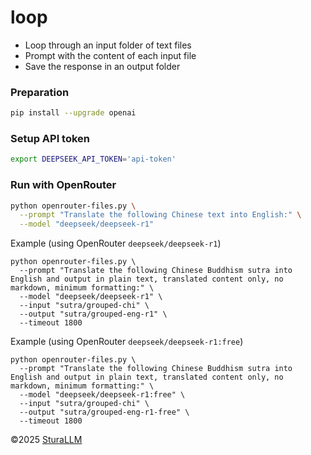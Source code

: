 # loop

- Loop through an input folder of text files
- Prompt with the content of each input file
- Save the response in an output folder

### Preparation
```bash
pip install --upgrade openai
```

### Setup API token
```bash
export DEEPSEEK_API_TOKEN='api-token'
```

### Run with OpenRouter
```bash
python openrouter-files.py \
  --prompt "Translate the following Chinese text into English:" \
  --model "deepseek/deepseek-r1"
```

Example (using OpenRouter `deepseek/deepseek-r1`)
```
python openrouter-files.py \
  --prompt "Translate the following Chinese Buddhism sutra into English and output in plain text, translated content only, no markdown, minimum formatting:" \
  --model "deepseek/deepseek-r1" \
  --input "sutra/grouped-chi" \
  --output "sutra/grouped-eng-r1" \
  --timeout 1800
```

Example (using OpenRouter `deepseek/deepseek-r1:free`)
```
python openrouter-files.py \
  --prompt "Translate the following Chinese Buddhism sutra into English and output in plain text, translated content only, no markdown, minimum formatting:" \
  --model "deepseek/deepseek-r1:free" \
  --input "sutra/grouped-chi" \
  --output "sutra/grouped-eng-r1-free" \
  --timeout 1800
```

&copy;2025 [SturaLLM](https://github.com/sutrallm/)
